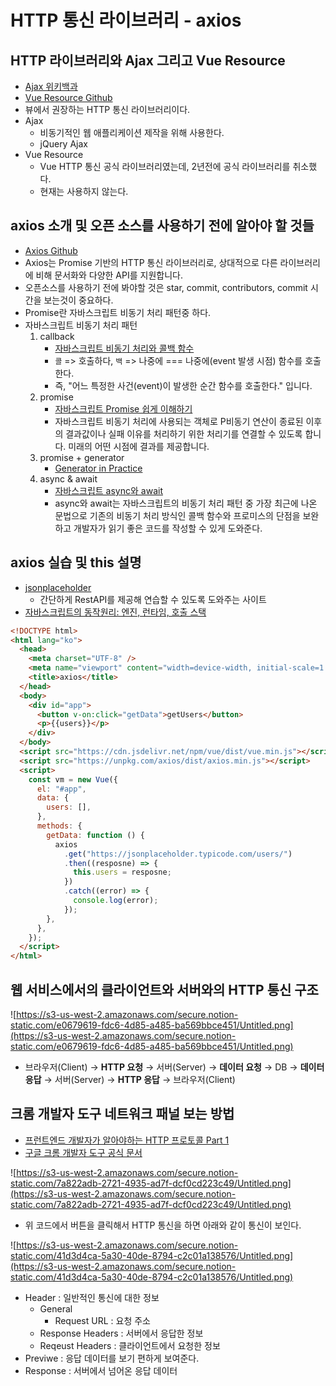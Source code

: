 # HTTP 통신 라이브러리 - axios

## HTTP 라이브러리와 Ajax 그리고 Vue Resource

- [Ajax 위키백과](https://ko.wikipedia.org/wiki/Ajax)
- [Vue Resource Github](https://github.com/pagekit/vue-resource)
- 뷰에서 권장하는 HTTP 통신 라이브러리이다.
- Ajax
    - 비동기적인 웹 애플리케이션 제작을 위해 사용한다.
    - jQuery Ajax
- Vue Resource
    - Vue HTTP 통신 공식 라이브러리였는데, 2년전에 공식 라이브러리를 취소했다.
    - 현재는 사용하지 않는다.

## axios 소개 및 오픈 소스를 사용하기 전에 알아야 할 것들

- [Axios Github](https://github.com/axios/axios)
- Axios는 Promise 기반의 HTTP 통신 라이브러리로, 상대적으로 다른 라이브러리에 비해 문서화와 다양한 API를 지원합니다.
- 오픈소스를 사용하기 전에 봐야할 것은 star, commit, contributors, commit 시간을 보는것이 중요하다.
- Promise란 자바스크립트 비동기 처리 패턴중 하다.
- 자바스크립트 비동기 처리 패턴
    1. callback
        - [자바스크립트 비동기 처리와 콜백 함수](https://joshua1988.github.io/web-development/javascript/javascript-asynchronous-operation/)
        - `콜` => 호출하다, `백` => 나중에 === 나중에(event 발생 시점) 함수를 호출한다.
        - 즉, "어느 특정한 사건(event)이 발생한 순간 함수를 호출한다." 입니다.
    2. promise
        - [자바스크립트 Promise 쉽게 이해하기](https://joshua1988.github.io/web-development/javascript/promise-for-beginners/)
        - 자바스크립트 비동기 처리에 사용되는 객체로 P비동기 연산이 종료된 이후의 결과값이나 실패 이유를 처리하기 위한 처리기를 연결할 수 있도록 합니다. 미래의 어떤 시점에 결과를 제공합니다.
    3. promise + generator
        - [Generator in Practice](https://meetup.toast.com/posts/93)
    4. async & await
        - [자바스크립트 async와 await](https://joshua1988.github.io/web-development/javascript/js-async-await/)
        - async와 await는 자바스크립트의 비동기 처리 패턴 중 가장 최근에 나온 문법으로 기존의 비동기 처리 방식인 콜백 함수와 프로미스의 단점을 보완하고 개발자가 읽기 좋은 코드를 작성할 수 있게 도와준다.

## axios 실습 및 this 설명

- [jsonplaceholder](https://jsonplaceholder.typicode.com/)
    - 간단하게 RestAPI를 제공해 연습할 수 있도록 도와주는 사이트
- [자바스크립트의 동작원리: 엔진, 런타임, 호출 스택](https://joshua1988.github.io/web-development/translation/javascript/how-js-works-inside-engine/)

```html
<!DOCTYPE html>
<html lang="ko">
  <head>
    <meta charset="UTF-8" />
    <meta name="viewport" content="width=device-width, initial-scale=1.0" />
    <title>axios</title>
  </head>
  <body>
    <div id="app">
      <button v-on:click="getData">getUsers</button>
      <p>{{users}}</p>
    </div>
  </body>
  <script src="https://cdn.jsdelivr.net/npm/vue/dist/vue.min.js"></script>
  <script src="https://unpkg.com/axios/dist/axios.min.js"></script>
  <script>
    const vm = new Vue({
      el: "#app",
      data: {
        users: [],
      },
      methods: {
        getData: function () {
          axios
            .get("https://jsonplaceholder.typicode.com/users/")
            .then((resposne) => {
              this.users = resposne;
            })
            .catch((error) => {
              console.log(error);
            });
        },
      },
    });
  </script>
</html>
```

## 웹 서비스에서의 클라이언트와 서버와의 HTTP 통신 구조

![https://s3-us-west-2.amazonaws.com/secure.notion-static.com/e0679619-fdc6-4d85-a485-ba569bbce451/Untitled.png](https://s3-us-west-2.amazonaws.com/secure.notion-static.com/e0679619-fdc6-4d85-a485-ba569bbce451/Untitled.png)

- 브라우저(Client) → **HTTP 요청** → 서버(Server) → **데이터 요청** → DB → **데이터 응답** → 서버(Server) → **HTTP 응답** → 브라우저(Client)

## 크롬 개발자 도구 네트워크 패널 보는 방법

- [프런트엔드 개발자가 알아야하는 HTTP 프로토콜 Part 1](https://joshua1988.github.io/web-development/http-part1/)
- [구글 크롬 개발자 도구 공식 문서](https://developers.google.com/web/tools/chrome-devtools/)

![https://s3-us-west-2.amazonaws.com/secure.notion-static.com/7a822adb-2721-4935-ad7f-dcf0cd223c49/Untitled.png](https://s3-us-west-2.amazonaws.com/secure.notion-static.com/7a822adb-2721-4935-ad7f-dcf0cd223c49/Untitled.png)

- 위 코드에서 버튼을 클릭해서 HTTP 통신을 하면 아래와 같이 통신이 보인다.

![https://s3-us-west-2.amazonaws.com/secure.notion-static.com/41d3d4ca-5a30-40de-8794-c2c01a138576/Untitled.png](https://s3-us-west-2.amazonaws.com/secure.notion-static.com/41d3d4ca-5a30-40de-8794-c2c01a138576/Untitled.png)

- Header : 일반적인 통신에 대한 정보
    - General
        - Request URL : 요청 주소
    - Response Headers : 서버에서 응답한 정보
    - Reqeust Headers : 클라이언트에서 요청한 정보
- Previwe : 응답 데이터를 보기 편하게 보여준다.
- Response : 서버에서 넘어온 응답 데이터